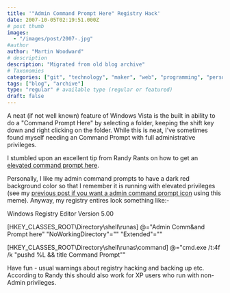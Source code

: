 ```yaml
---
title: '"Admin Command Prompt Here" Registry Hack'
date: 2007-10-05T02:19:51.000Z
# post thumb
images:
  - "/images/post/2007-.jpg"
#author
author: "Martin Woodward"
# description
description: "Migrated from old blog archive"
# Taxonomies
categories: ["git", "technology", "maker", "web", "programming", "personal"]
tags: ["blog", "archive"]
type: "regular" # available type (regular or featured)
draft: false
---
```


A neat (if not well known) feature of Windows Vista is the built in ability to do a "Command Prompt Here" by selecting a folder, keeping the shift key down and right clicking on the folder. While this is neat, I've sometimes found myself needing an Command Prompt with full administrative privileges.

I stumbled upon an excellent tip from Randy Rants on how to get an [elevated command prompt here](http://www.randyrants.com/2007/02/vista_tip_eleva.html).

Personally, I like my admin command prompts to have a dark red background color so that I remember it is running with elevated privileges (see my [previous post if you want a admin command prompt icon](http://www.woodwardweb.com/vista/000349.html) using this meme). Anyway, my registry entires look something like:-

Windows Registry Editor Version 5.00

[HKEY_CLASSES_ROOT\Directory\shell\runas]
@="Admin Comm&and Prompt here"
"NoWorkingDirectory"=""
"Extended"=""

[HKEY_CLASSES_ROOT\Directory\shell\runas\command]
@="cmd.exe /t:4f /k \"pushd %L && title Command Prompt\""

Have fun - usual warnings about registry hacking and backing up etc. According to Randy this should also work for XP users who run with non-Admin privileges.
